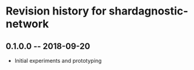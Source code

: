 # Revision history for shardagnostic-network

## 0.1.0.0 -- 2018-09-20

* Initial experiments and prototyping
